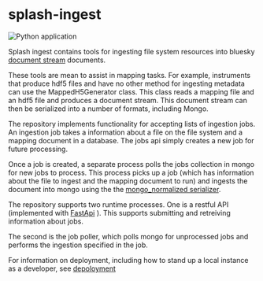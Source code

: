 # splash-ingest  
![Python application](https://github.com/als-computing/splash-ingest/workflows/Python%20application/badge.svg)

Splash ingest contains tools for ingesting file system resources into bluesky [document stream](https://blueskyproject.io/event-model/) documents. 

These tools are mean to assist in mapping tasks. For example, instruments that produce hdf5 files and have no other method for ingesting metadata can use the MappedH5Generator class. This class reads a mapping file and an hdf5 file and produces a document stream. This document stream can then be serialized into a number of formats, including Mongo.

<!-- For an example of this, see [ingestion notebook](examples/mapping_ingestor.ipynb). -->

The repository implements functionality for accepting lists of ingestion jobs. An ingestion job takes a information about a file on the file system and a mapping document in a database. The jobs api simply creates a new job for future processing.

Once a job is created, a separate process polls the jobs collection in mongo for new jobs to process. This process picks up a job (which has information about the file to ingest and the mapping document to run) and ingests the document into mongo using the the [mongo_normalized serializer](https://github.com/bluesky/suitcase-mongo).

The repository supports two runtime processes. One is a restful API (implemented with [FastApi](https://fastapi.tiangolo.com/ ) ). This supports submitting and retreiving information about jobs.

The second is the job poller, which polls mongo for unprocessed jobs and performs the ingestion specified in the job.

For information on deployment, including how to stand up a local instance as a developer, see [depoloyment](./docs/deployment.md)